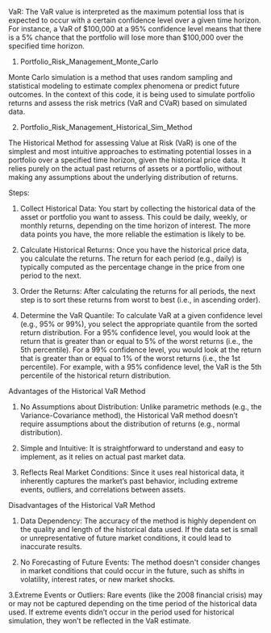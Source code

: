 VaR: The VaR value is interpreted as the maximum potential loss that is expected to occur with a certain confidence level over a given time horizon. For instance, a VaR of $100,000 at a 95% confidence level means that there is a 5% chance that the portfolio will lose more than $100,000 over the specified time horizon.


1. Portfolio_Risk_Management_Monte_Carlo

Monte Carlo simulation is a method that uses random sampling and statistical modeling to estimate complex phenomena or predict future outcomes. 
In the context of this code, it is being used to simulate portfolio returns and assess the risk metrics (VaR and CVaR) based on simulated data.

2. Portfolio_Risk_Management_Historical_Sim_Method

The Historical Method for assessing Value at Risk (VaR) is one of the simplest and most intuitive approaches to estimating potential losses in a portfolio over a specified time horizon, given the historical price data. It relies purely on the actual past returns of assets or a portfolio, without making any assumptions about the underlying distribution of returns. 

  Steps:
  1. Collect Historical Data: You start by collecting the historical data of the asset or portfolio you want to assess. This could be daily, weekly, or monthly returns,            depending on the time horizon of interest. The more data points you have, the more reliable the estimation is likely to be.

  2. Calculate Historical Returns: Once you have the historical price data, you calculate the returns. The return for each period (e.g., daily) is typically computed as the        percentage change in the price from one period to the next.

  3. Order the Returns: After calculating the returns for all periods, the next step is to sort these returns from worst to best (i.e., in ascending order).

  4. Determine the VaR Quantile: To calculate VaR at a given confidence level (e.g., 95% or 99%), you select the appropriate quantile from the sorted return distribution.
    For a 95% confidence level, you would look at the return that is greater than or equal to 5% of the worst returns (i.e., the 5th percentile).
    For a 99% confidence level, you would look at the return that is greater than or equal to 1% of the worst returns (i.e., the 1st percentile).
    For example, with a 95% confidence level, the VaR is the 5th percentile of the historical return distribution.



Advantages of the Historical VaR Method

  1. No Assumptions about Distribution: Unlike parametric methods (e.g., the Variance-Covariance method), the Historical VaR method doesn’t require assumptions about the           distribution of returns (e.g., normal distribution).

  2. Simple and Intuitive: It is straightforward to understand and easy to implement, as it relies on actual past market data.

  3. Reflects Real Market Conditions: Since it uses real historical data, it inherently captures the market’s past behavior, including extreme events, outliers, and                correlations between assets.

Disadvantages of the Historical VaR Method

  1. Data Dependency: The accuracy of the method is highly dependent on the quality and length of the historical data used. If the data set is small or unrepresentative of         future market conditions, it could lead to inaccurate results.

  2. No Forecasting of Future Events: The method doesn't consider changes in market conditions that could occur in the future, such as shifts in volatility, interest rates,        or new market shocks.

  3.Extreme Events or Outliers: Rare events (like the 2008 financial crisis) may or may not be captured depending on the time period of the historical data used. If extreme       events didn’t occur in the period used for historical simulation, they won’t be reflected in the VaR estimate.

